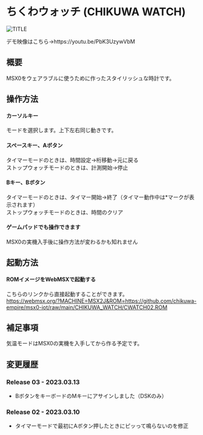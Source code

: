 # ちくわウォッチ (CHIKUWA WATCH)

![TITLE](https://user-images.githubusercontent.com/124578804/224074960-1fd1db49-b96f-469f-9d50-a85545ce0b5d.png)
<p>デモ映像はこちら→https://youtu.be/PbK3UzywVbM</p>

## 概要
MSX0をウェアラブルに使うために作ったスタイリッシュな時計です。

## 操作方法
#### カーソルキー
モードを選択します。上下左右同じ動きです。
#### スペースキー、Aボタン
タイマーモードのときは、時間設定→桁移動→元に戻る<br>
ストップウォッチモードのときは、計測開始→停止
#### Bキー、Bボタン
タイマーモードのときは、タイマー開始→終了（タイマー動作中は*マークが表示されます）<br>
ストップウォッチモードのときは、時間のクリア
#### ゲームパッドでも操作できます
MSX0の実機入手後に操作方法が変わるかも知れません

## 起動方法
#### ROMイメージをWebMSXで起動する
こちらのリンクから直接起動することができます。<br>
https://webmsx.org/?MACHINE=MSX2J&ROM=https://github.com/chikuwa-empire/msx0-iot/raw/main/CHIKUWA_WATCH/CWATCH02.ROM

## 補足事項
気温モードはMSX0の実機を入手してから作る予定です。

## 変更履歴
### Release 03 - 2023.03.13
* BボタンをキーボードのMキーにアサインしました（DSKのみ）
### Release 02 - 2023.03.10
* タイマーモードで最初にAボタン押したときにピッって鳴らないのを修正
